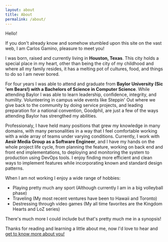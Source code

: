 ```yaml
---
layout: about
title: About
permalink: /about/
---
```


Hello! 

If you don't already know and somehow stumbled upon this site on the vast web, I am Carlos Gamino, pleasure to meet you!

I was born, raised and currently living in **Houston, Texas**. This city holds a special place in my heart, other than being
the city of my childhood and where all my family resides, it has a melting pot of cultures, food, and things to do so I am never bored.

For four years I was able to attend and graduate from **Baylor University (Sic 'em Bears!) with a Bachelors of Science in Computer Science**.
While attending Baylor I was able to learn leadership, confidence, integrity, and humility. Volunteering in campus wide events
like Steppin' Out where we give back to the community by doing service projects, and leading preparation for a national convention, Goodphil,
are just a few of the ways attending Baylor has strengthed my abilities.

Professionaly, I have held many positions that grew my knowledge in many domains, with many personalities in a way that I feel comfortable
working with a wide array of teams under varying conditions. Currently, I work with **Aesir Media Group as a Software Engineer**, and I have my hands
on the whole project life cycle, from planning the feature, working on back end and front end implementations, to deploying and monitoring the system
to production using DevOps tools. I enjoy finding more efficient and clean ways to implement features while incorporating known and standard design patterns.

When I am not working I enjoy a wide range of hobbies:
* Playing pretty much any sport (Although currently I am in a big volleyball phase)
* Traveling (My most recent ventures have been to Hawaii and Toronto)
* Destressing through video games (My all time favorites are the Kingdom Hearts and LoZ series)

There's much more I could include but that's pretty much me in a synopsis!

Thanks for reading and learning a little about me, now I'd love to hear and [get to know more about you!](/contact)